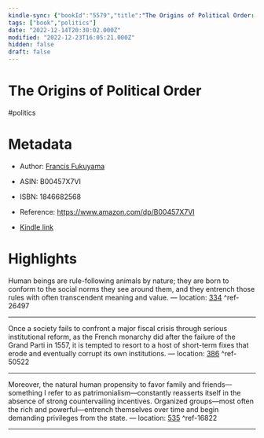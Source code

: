 ```yaml
---
kindle-sync: {"bookId":"5579","title":"The Origins of Political Order: From Prehuman Times to the French Revolution","author":"Francis Fukuyama","asin":"B00457X7VI","lastAnnotatedDate":"2012-11-05","bookImageUrl":"https://m.media-amazon.com/images/I/51FsEr29TCL._SY160.jpg","highlightsCount":3}
tags: ["book","politics"]
date: "2022-12-14T20:30:02.000Z"
modified: "2022-12-23T16:05:21.000Z"
hidden: false
draft: false
---
```

# The Origins of Political Order

#politics 

# Metadata

* Author: [Francis Fukuyama](https://www.amazon.com/Francis-Fukuyama/e/B000AQ4WPS/ref=dp_byline_cont_ebooks_1)

* ASIN: B00457X7VI

* ISBN: 1846682568

* Reference: <https://www.amazon.com/dp/B00457X7VI>

* [Kindle link](kindle://book?action=open&asin=B00457X7VI)

# Highlights

Human beings are rule-following animals by nature; they are born to conform to the social norms they see around them, and they entrench those rules with often transcendent meaning and value. — location: [334](kindle://book?action=open&asin=B00457X7VI&location=334) ^ref-26497

---

Once a society fails to confront a major fiscal crisis through serious institutional reform, as the French monarchy did after the failure of the Grand Parti in 1557, it is tempted to resort to a host of short-term fixes that erode and eventually corrupt its own institutions. — location: [386](kindle://book?action=open&asin=B00457X7VI&location=386) ^ref-50522

---

Moreover, the natural human propensity to favor family and friends—something I refer to as patrimonialism—constantly reasserts itself in the absence of strong countervailing incentives. Organized groups—most often the rich and powerful—entrench themselves over time and begin demanding privileges from the state. — location: [535](kindle://book?action=open&asin=B00457X7VI&location=535) ^ref-16822

---
